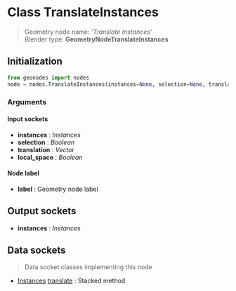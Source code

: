 
# Class TranslateInstances

> Geometry node name: _'Translate Instances'_<br>Blender type:  **GeometryNodeTranslateInstances**

## Initialization


```python
from geonodes import nodes
node = nodes.TranslateInstances(instances=None, selection=None, translation=None, local_space=None, label=None)
```


### Arguments


#### Input sockets



- **instances** : _Instances_
- **selection** : _Boolean_
- **translation** : _Vector_
- **local_space** : _Boolean_



#### Node label



- **label** : Geometry node label



## Output sockets



- **instances** : _Instances_



## Data sockets

> Data socket classes implementing this node


- [Instances](../sockets/Instances.md) [translate](../sockets/Instances.md#translate) : Stacked method


